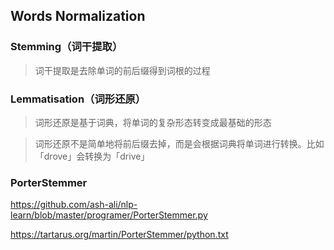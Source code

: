 ## Words Normalization

### Stemming（词干提取）
>词干提取是去除单词的前后缀得到词根的过程


### Lemmatisation（词形还原）
>词形还原是基于词典，将单词的复杂形态转变成最基础的形态        

>词形还原不是简单地将前后缀去掉，而是会根据词典将单词进行转换。比如「drove」会转换为「drive」


### PorterStemmer
https://github.com/ash-ali/nlp-learn/blob/master/programer/PorterStemmer.py

https://tartarus.org/martin/PorterStemmer/python.txt
